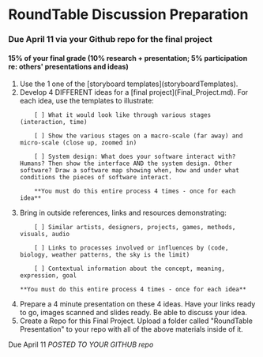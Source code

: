 # RoundTable Discussion Preparation 

### Due April 11 via your Github repo for the final project

#### 15% of your final grade (10% research + presentation; 5% participation re: others' presentations and ideas)
<html>
<body></body>
<ol>
<li> Use the 1 one of the [storyboard templates](storyboardTemplates). </li>

<li> Develop 4 DIFFERENT ideas for a [final project](Final_Project.md). For each idea, use the templates to illustrate: </li>
	
		[ ] What it would look like through various stages (interaction, time)

		[ ] Show the various stages on a macro-scale (far away) and micro-scale (close up, zoomed in)

		[ ] System design: What does your software interact with? Humans? Then show the interface AND the system design. Other software? Draw a software map showing when, how and under what conditions the pieces of software interact.

		**You must do this entire process 4 times - once for each idea**

<li> Bring in outside references, links and resources demonstrating: </li>

		[ ] Similar artists, designers, projects, games, methods, visuals, audio

		[ ] Links to processes involved or influences by (code, biology, weather patterns, the sky is the limit)

		[ ] Contextual information about the concept, meaning, expression, goal

	**You must do this entire process 4 times - once for each idea**

<li> Prepare a 4 minute presentation on these 4 ideas. Have your links ready to go, images scanned and slides ready. Be able to discuss your idea. </li>

<li> Create a Repo for this Final Project. Upload a folder called "RoundTable Presentation" to your repo with all of the above materials inside of it. </li>
</ol>

Due April 11 *POSTED TO YOUR GITHUB repo* 
</body>
</html>